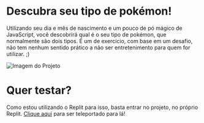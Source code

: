# Descubra seu tipo de pokémon!

Utilizando seu dia e mês de nascimento e um pouco de pó mágico de JavaScript, você descobrirá qual é o seu tipo de pokémon, que normalmente são dois tipos. É um de exercício, com base em um desafio, não tem nenhum sentido prático a não ser entretenimento para quem for utilizar. ;) 

![Imagem do Projeto](https://replit.com/cdn-cgi/image/width=3840,quality=80/https://storage.googleapis.com/replit/images/1653496731846_9cb86333219e2fecf12df875dab6a666.jpeg)

# Quer testar?

Como estou utilizando o Replit para isso, basta entrar no projeto, no próprio Replit. [Clique aqui](https://replit.com/@MatheusBastos/What-Is-Your-Pokemon-Type-HTML5) para ser teleportado para lá!